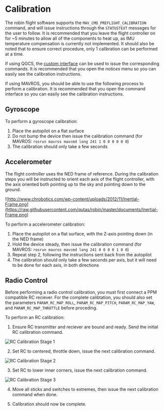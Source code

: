 # Calibration
The robin flight software supports the `MAV_CMD_PREFLIGHT_CALIBRATION` command, and will issue instructions through the `STATUSTEXT` messages for the user to follow. It is recommended that you leave the flight controller on for ~5 minutes to allow all of the components to heat up, as IMU temperature compensation is currently not implemented. It should also be noted that to ensure correct procedure, only 1 calibration can be performed at a time.

If using QGCS, the [custom interface](TOOLS.md#qgroundcontrol) can be used to issue the corresponding commands. It is recommended that you open the _notices_ menu so you can easily see the calibration instructions.

If using MAVROS, you should be able to use the following process to perform a calibration. It is recommended that you open the command interface so you can easily see the calibration instructions.

## Gyroscope
To perform a gyroscope calibration:
1. Place the autopilot on a flat surface
2. Do not bump the device then issue the calibration command (for MAVROS: `rosrun mavros mavcmd long 241 1 0 0 0 0 0 0`)
3. The calibration should only take a few seconds

## Accelerometer
The flight controller uses the NED frame of reference. During the calibration steps you will be instructed to orient each axis of the flight controller, with the axis oriented both pointing up to the sky and pointing down to the ground.

![http://www.chrobotics.com/wp-content/uploads/2012/11/Inertial-Frame.png](https://raw.githubusercontent.com/qutas/robin/master/documents/Inertial-Frame.png)

To perform a accelerometer calibration:
1. Place the autopilot on a flat surface, with the Z-axis pointing down (in the NED frame)
2. Hold the device steady, then issue the calibration command (for MAVROS: `rosrun mavros mavcmd long 241 0 0 0 0 1 0 0`)
3. Repeat step 2, following the instructions sent back from the autopilot
4. The calibration should only take a few seconds per axis, but it will need to be done for each axis, in both directions

## Radio Control
Before performing a radio control calibration, you must first connect a PPM compatible RC reciever. For the complete calibtation, you should also set the parameters `PARAM_RC_MAP_ROLL`, `PARAM_RC_MAP_PITCH`, `PARAM_RC_MAP_YAW`, and `PARAM_RC_MAP_THROTTLE` before proceding.

To perform an RC calibration:
1. Ensure RC transmitter and reciever are bound and ready. Send the initial RC calibration command.

![RC Calibration Stage 1](https://raw.githubusercontent.com/qutas/robin/master/documents/rc_step_1.png)

2. Set RC to centered, throttle down, issue the next calibration command.

![RC Calibration Stage 2](https://raw.githubusercontent.com/qutas/robin/master/documents/rc_step_2.png)

3. Set RC to lower inner corners, issue the next calibration command.

![RC Calibration Stage 3](https://raw.githubusercontent.com/qutas/robin/master/documents/rc_step_3.png)

4. Move all sticks and switches to extremes, then issue the next calibration command when done.

5. Calibration should now be complete.
